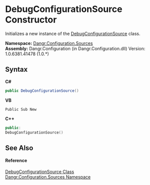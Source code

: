 # DebugConfigurationSource Constructor 
 

Initializes a new instance of the <a href="T_Dangr_Configuration_Sources_DebugConfigurationSource">DebugConfigurationSource</a> class.

**Namespace:**&nbsp;<a href="N_Dangr_Configuration_Sources">Dangr.Configuration.Sources</a><br />**Assembly:**&nbsp;Dangr.Configuration (in Dangr.Configuration.dll) Version: 1.0.6381.41478 (1.0.*)

## Syntax

**C#**<br />
``` C#
public DebugConfigurationSource()
```

**VB**<br />
``` VB
Public Sub New
```

**C++**<br />
``` C++
public:
DebugConfigurationSource()
```


## See Also


#### Reference
<a href="T_Dangr_Configuration_Sources_DebugConfigurationSource">DebugConfigurationSource Class</a><br /><a href="N_Dangr_Configuration_Sources">Dangr.Configuration.Sources Namespace</a><br />